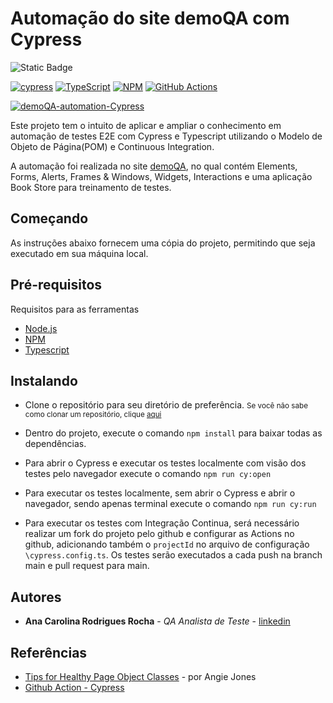 # Automação do site demoQA com Cypress

![Static Badge](https://img.shields.io/badge/status-Status?style=for-the-badge&label=Em%20Andamento&labelColor=yellow&color=black)

[![cypress](https://img.shields.io/badge/-cypress-%23E5E5E5?style=for-the-badge&logo=cypress&logoColor=058a5e)](https://www.cypress.io/)
[![TypeScript](https://img.shields.io/badge/typescript-%23007ACC.svg?style=for-the-badge&logo=typescript&logoColor=white)](https://typescriptlang.org)
[![NPM](https://img.shields.io/badge/NPM-%23CB3837.svg?style=for-the-badge&logo=npm&logoColor=white)](https://www.npmjs.com/)
[![GitHub Actions](https://img.shields.io/badge/github%20actions-%232671E5.svg?style=for-the-badge&logo=githubactions&logoColor=white)](https://docs.github.com/en/actions)

[![demoQA-automation-Cypress](https://img.shields.io/endpoint?url=https://cloud.cypress.io/badge/detailed/ae3bmi/main&style=for-the-badge&logo=cypress)](https://cloud.cypress.io/projects/ae3bmi/runs)

Este projeto tem o intuito de aplicar e ampliar o conhecimento em automação de testes E2E com Cypress e Typescript utilizando o Modelo de Objeto de Página(POM) e Continuous Integration.

A automação foi realizada no site [demoQA](https://demoqa.com/), no qual contém Elements, Forms, Alerts, Frames & Windows, Widgets, Interactions e uma aplicação Book Store para treinamento de testes.

## Começando

As instruções abaixo fornecem uma cópia do projeto, permitindo que seja executado em sua máquina local.

## Pré-requisitos

Requisitos para as ferramentas

- [Node.js](https://nodejs.org/en)
- [NPM](https://www.npmjs.com/)
- [Typescript](https://www.typescriptlang.org/)

## Instalando

- Clone o repositório para seu diretório de preferência.
  <small>Se você não sabe como clonar um repositório, clique [aqui ](https://docs.github.com/pt/repositories/creating-and-managing-repositories/cloning-a-repository)</small>

- Dentro do projeto, execute o comando `npm install` para baixar todas as dependências.

- Para abrir o Cypress e executar os testes localmente com visão dos testes pelo navegador execute o comando `npm run cy:open`

- Para executar os testes localmente, sem abrir o Cypress e abrir o navegador, sendo apenas terminal execute o comando `npm run cy:run`

- Para executar os testes com Integração Continua, será necessário realizar um fork do projeto pelo github e configurar as Actions no github, adicionando também o `projectId` no arquivo de configuração `\cypress.config.ts`. Os testes serão executados a cada push na branch main e pull request para main.

## Autores

- **Ana Carolina Rodrigues Rocha** - _QA Analista de Teste_ -
  [linkedin](https://www.linkedin.com/in/anacarolinarodriguesrocha/)

## Referências

- [Tips for Healthy Page Object Classes](https://angiejones.tech/page-object-model/) - por Angie Jones
- [Github Action - Cypress](https://github.com/marketplace/actions/cypress-io)

<!--


-  Pacotes instalados
    - Cypress -> https://docs.cypress.io/guides/getting-started/installing-cypress

    - Typescript -> https://docs.cypress.io/guides/tooling/typescript-support

    - dotenv -> https://www.npmjs.com/package/dotenv


  -->
